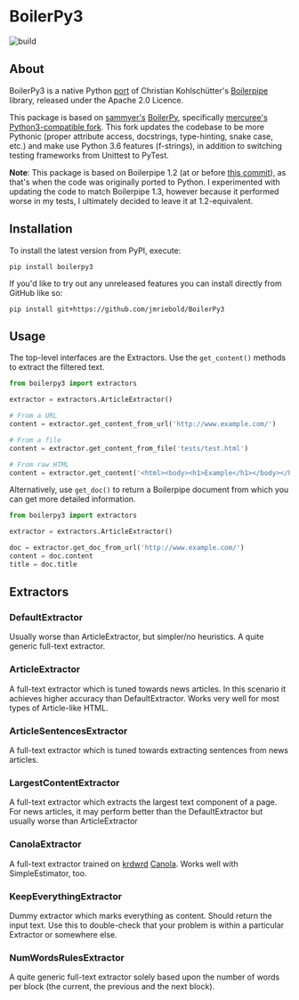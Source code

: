 # BoilerPy3

![build](https://github.com/jmriebold/BoilerPy3/workflows/Tests/badge.svg)


## About

BoilerPy3 is a native Python [port](https://github.com/natural/java2python) of Christian Kohlschütter's [Boilerpipe](https://github.com/kohlschutter/boilerpipe) library, released under the Apache 2.0 Licence.

This package is based on [sammyer's](https://github.com/sammyer) [BoilerPy](https://github.com/sammyer/BoilerPy), specifically [mercuree's](https://github.com/mercuree) [Python3-compatible fork](https://github.com/mercuree/BoilerPy). This fork updates the codebase to be more Pythonic (proper attribute access, docstrings, type-hinting, snake case, etc.) and make use Python 3.6 features (f-strings), in addition to switching testing frameworks from Unittest to PyTest.

**Note**: This package is based on Boilerpipe 1.2 (at or before [this commit](https://github.com/kohlschutter/boilerpipe/tree/b0816590340f4317f500c64565b23beb4fb9a827)), as that's when the code was originally ported to Python. I experimented with updating the code to match Boilerpipe 1.3, however because it performed worse in my tests, I ultimately decided to leave it at 1.2-equivalent.


## Installation

To install the latest version from PyPI, execute:

```shell
pip install boilerpy3
```

If you'd like to try out any unreleased features you can install directly from GitHub like so:

```shell
pip install git+https://github.com/jmriebold/BoilerPy3
```


## Usage

The top-level interfaces are the Extractors. Use the `get_content()` methods to extract the filtered text.

```python
from boilerpy3 import extractors

extractor = extractors.ArticleExtractor()

# From a URL
content = extractor.get_content_from_url('http://www.example.com/')

# From a file
content = extractor.get_content_from_file('tests/test.html')

# From raw HTML
content = extractor.get_content('<html><body><h1>Example</h1></body></html>')
```

Alternatively, use `get_doc()` to return a Boilerpipe document from which you can get more detailed information.

```python
from boilerpy3 import extractors

extractor = extractors.ArticleExtractor()

doc = extractor.get_doc_from_url('http://www.example.com/')
content = doc.content
title = doc.title
```


## Extractors


### DefaultExtractor

Usually worse than ArticleExtractor, but simpler/no heuristics. A quite generic full-text extractor.


### ArticleExtractor

A full-text extractor which is tuned towards news articles. In this scenario it achieves higher accuracy than DefaultExtractor. Works very well for most types of Article-like HTML.

### ArticleSentencesExtractor

A full-text extractor which is tuned towards extracting sentences from news articles.


### LargestContentExtractor

A full-text extractor which extracts the largest text component of a page. For news articles, it may perform better than the DefaultExtractor but usually worse than ArticleExtractor


### CanolaExtractor

A full-text extractor trained on [krdwrd](http://krdwrd.org) [Canola](https://krdwrd.org/trac/attachment/wiki/Corpora/Canola/CANOLA.pdf). Works well with SimpleEstimator, too.


### KeepEverythingExtractor

Dummy extractor which marks everything as content. Should return the input text. Use this to double-check that your problem is within a particular Extractor or somewhere else.


### NumWordsRulesExtractor

A quite generic full-text extractor solely based upon the number of words per block (the current, the previous and the next block).
